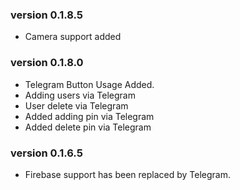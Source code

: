 ### version 0.1.8.5
- Camera support added 
### version 0.1.8.0
- Telegram Button Usage Added.
- Adding users via Telegram 
- User delete via Telegram 
- Added adding pin via Telegram
- Added delete pin via Telegram
### version 0.1.6.5
- Firebase support has been replaced by Telegram.